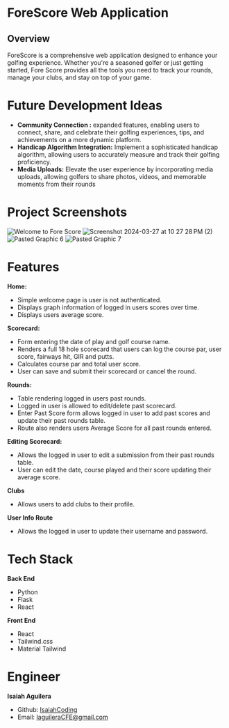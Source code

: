 # ForeScore Web Application

## Overview
ForeScore is a comprehensive web application designed to enhance your golfing experience. Whether you're a seasoned golfer or just getting started, Fore Score provides all the tools you need to track your rounds, manage your clubs, and stay on top of your game.


# Future Development Ideas
- **Community Connection :** expanded features, enabling users to connect, share, and celebrate their golfing experiences, tips, and achievements on a more dynamic platform.
- **Handicap Algorithm Integration:** Implement a sophisticated handicap algorithm, allowing users to accurately measure and track their golfing proficiency.
- **Media Uploads:** Elevate the user experience by incorporating media uploads, allowing golfers to share photos, videos, and memorable moments from their rounds



# Project Screenshots
![Welcome to Fore Score](https://github.com/IsaiahCoding/ForeScoreFinal/assets/82983831/f14e395d-d95a-42a4-b50c-d784fee8eb17)
![Screenshot 2024-03-27 at 10 27 28 PM (2)](https://github.com/IsaiahCoding/ForeScoreFinal/assets/82983831/ef86b674-a0ae-4814-9ba1-a13f54a3d5e9)
![Pasted Graphic 6](https://github.com/IsaiahCoding/ForeScoreFinal/assets/82983831/90c8ce84-e8ea-4474-9117-9034a6e1df2d)
![Pasted Graphic 7](https://github.com/IsaiahCoding/ForeScoreFinal/assets/82983831/5fe8c201-16f2-47be-b1af-219486de8d57)



# Features
**Home:**
 - Simple welcome page is user is not authenticated.
 - Displays graph information of logged in users scores over time.
 - Displays users average score.


**Scorecard:**
- Form entering the date of play and golf course name.
- Renders a full 18 hole scorecard that users can log the course par, user score, fairways hit, GIR and putts.
- Calculates course par and total user score.
- User can save and submit their scorecard or cancel the round.

**Rounds:**
- Table rendering logged in users past rounds.
- Logged in user is allowed to edit/delete past scorecard.
- Enter Past Score form allows logged in user to add past scores and update their past rounds table.
- Route also renders users Average Score for all past rounds entered.

**Editing Scorecard:**
- Allows the logged in user to edit a submission from their past rounds table.
- User can edit the date, course played and their score updating their average score.

**Clubs**
- Allows users to add clubs to their profile.


**User Info Route**
- Allows the logged in user to update their username and password.

# Tech Stack
**Back End**
 - Python
 - Flask
 - React

 


 **Front End**
 - React
 - Tailwind.css
 - Material Tailwind








# Engineer
**Isaiah Aguilera**
- Github: <a href="https://github.com/IsaiahCoding">IsaiahCoding</a><br>
- Email: <a href="mailto:IaguileraCFE@gmail.com">IaguileraCFE@gmail.com</a>
